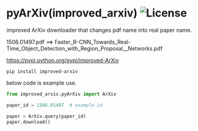 # pyArXiv(improved_arxiv) ![License](https://img.shields.io/badge/License-bbakbbak2-blue.svg)

improved ArXiv downloader that changes pdf name into real paper name.  

1506.01497.pdf ==> Faster_R-CNN_Towards_Real-Time_Object_Detection_with_Region_Proposal__Networks.pdf


https://pypi.python.org/pypi/improved-ArXiv

```
pip install improved-arxiv
```

below code is example use.
```python
from improved_arxiv.pyArXiv import ArXiv  

paper_id = 1506.01497  # example id

paper = ArXiv.query(paper_id)
paper.download()
```